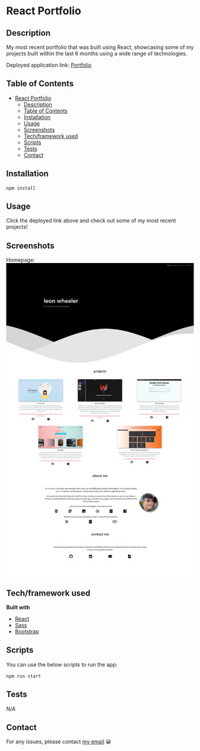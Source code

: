 # React Portfolio

## Description

My most recent portfolio that was built using React, showcasing some of my projects built within the last 6 months using a wide range of technologies.

Deployed application link: [Portfolio](https://leonwheeler.netlify.app/)

## Table of Contents

- [React Portfolio](#react-portfolio)
  - [Description](#description)
  - [Table of Contents](#table-of-contents)
  - [Installation](#installation)
  - [Usage](#usage)
  - [Screenshots](#screenshots)
  - [Tech/framework used](#techframework-used)
  - [Scripts](#scripts)
  - [Tests](#tests)
  - [Contact](#contact)

## Installation

```
npm install
```

## Usage

Click the deployed link above and check out some of my most recent projects!

## Screenshots

Homepage:
![Homepage](./public/images/portfolio.png "Homepage")

## Tech/framework used

<b>Built with</b>

- [React](https://reactjs.org//)
- [Sass](https://sass-lang.com/)
- [Bootstrap](https://getbootstrap.com/)

## Scripts

You can use the below scripts to run the app:

```
npm run start
```

## Tests

N/A

## Contact

For any issues, please contact [my email](mailto:leonwheeler08@gmail.com) 😀
